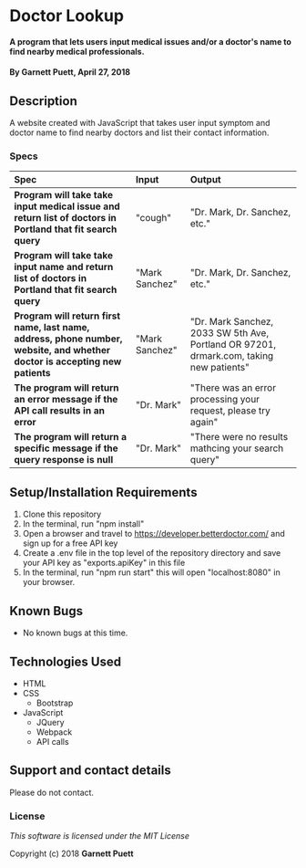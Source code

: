 # Doctor Lookup

#### A program that lets users input medical issues and/or a doctor's name to find nearby medical professionals.

#### By **Garnett Puett, April 27, 2018**

## Description

A website created with JavaScript that takes user input symptom and doctor name to find nearby doctors and list their contact information.

### Specs
| Spec | Input | Output |
| :-------------     | :------------- | :------------- |
|**Program will take take input medical issue and return list of doctors in Portland that fit search query**| "cough" | "Dr. Mark, Dr. Sanchez, etc." |
|**Program will take take input name and return list of doctors in Portland that fit search query**| "Mark Sanchez" | "Dr. Mark, Dr. Sanchez, etc." |
|**Program will return first name, last name, address, phone number, website, and whether doctor is accepting new patients**| "Mark Sanchez" | "Dr. Mark Sanchez, 2033 SW 5th Ave, Portland OR 97201, drmark.com, taking new patients" |
|**The program will return an error message if the API call results in an error**| "Dr. Mark" | "There was an error processing your request, please try again" |
|**The program will return a specific message if the query response is null**| "Dr. Mark" | "There were no results mathcing your search query" |

## Setup/Installation Requirements

1. Clone this repository
2. In the terminal, run "npm install"
3. Open a browser and travel to <a href="https://developer.betterdoctor.com/">https://developer.betterdoctor.com/</a> and sign up for a free API key
4. Create a .env file in the top level of the repository directory and save your API key as "exports.apiKey" in this file
5. In the terminal, run "npm run start" this will open "localhost:8080" in your browser.

## Known Bugs
* No known bugs at this time.

## Technologies Used
* HTML
* CSS
  * Bootstrap
* JavaScript
  * JQuery
  * Webpack
  * API calls

## Support and contact details

Please do not contact.

### License

*This software is licensed under the MIT License*

Copyright (c) 2018 **Garnett Puett**
